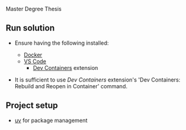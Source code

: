 Master Degree Thesis

## Run solution
- Ensure having the following installed:
    - [Docker](https://www.docker.com/)
    - [VS Code](https://code.visualstudio.com/)
        - [Dev Containers](https://marketplace.visualstudio.com/items?itemName=ms-vscode-remote.remote-containers) extension

- It is sufficient to use _Dev Containers_ extension's 'Dev Containers: Rebuild and Reopen in Container' command.

## Project setup
- [uv](https://docs.astral.sh/uv/) for package management

<!-- TODO: Mention about settings required to be made for using Gmail provider

Steps
1.	Create / select a project → APIs & Services ▸ Enabled APIs & services ▸ + ENABLE APIs → turn on Gmail API.
2.	OAuth consent screen → External → add your own Google account as a Test user.
3.	Create credentials → OAuth client ID ▸ Desktop app.
•	Download the client_secret_<…>.json file; place it next to your code (or mount it into Docker) and keep it private.
4.	First run locally: the script below pops a browser asking you to log in and grant the single scope https://www.googleapis.com/auth/gmail.send.
Remarks: For 4 run 'Init gcloud CLI' task
Google returns a refresh token which ends up in token.json; afterwards the script renews access tokens silently.

Resources:
1. (Create Gmail API App in the Google Developer Console)](https://www.youtube.com/watch?app=desktop&v=1Ua0Eplg75M)
2. ChatGPT
 -->